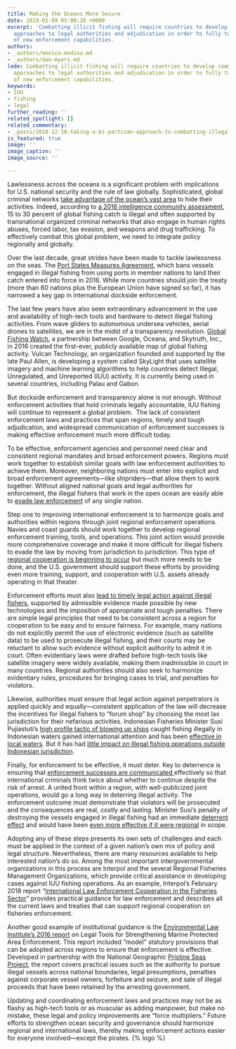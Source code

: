 ```yaml
---
title: Making the Oceans More Secure
date: 2019-01-09 05:00:28 +0000
excerpt: 'Combatting illicit fishing will require countries to develop common regional
  approaches to legal authorities and adjudication in order to fully take advantage
  of new enforcement capabilities.    '
authors:
- _authors/monica-medina.md
- _authors/dan-myers.md
lede: Combatting illicit fishing will require countries to develop common regional
  approaches to legal authorities and adjudication in order to fully take advantage
  of new enforcement capabilities.
keywords:
- IUU
- fishing
- legal
further_reading: ''
related_spotlight: []
related_commentary:
- _posts/2018-12-10-taking-a-bi-partisan-approach-to-combatting-illegal-fishing.md
is_featured: true
image: ''
image_caption: ''
image_source: ''

---
```

Lawlessness across the oceans is a significant problem with implications for U.S. national security and the rule of law globally. Sophisticated, global criminal networks [take advantage of the ocean’s vast area](https://csis-prod.s3.amazonaws.com/s3fs-public/publication/171102_Poling_IUUFishing_Web.pdf?fxf_ZS98YbFth8SnVM242pH0VutBYw2v) to hide their activities. Indeed, according to [a 2016 intelligence community assessment,](https://fas.org/irp/nic/fishing.pdf) 15 to 30 percent of global fishing catch is illegal and often supported by transnational organized criminal networks that also engage in human rights abuses, forced labor, tax evasion, and weapons and drug trafficking. To effectively combat this global problem, we need to integrate policy regionally and globally.

Over the last decade, great strides have been made to tackle lawlessness on the seas. The [Port States Measures Agreement](http://www.fao.org/port-state-measures/en/), which bans vessels engaged in illegal fishing from using ports in member nations to land their catch entered into force in 2016. While more countries should join the treaty (more than 60 nations plus the European Union have signed so far), it has narrowed a key gap in international dockside enforcement.

The last few years have also seen extraordinary advancement in the use and availability of high-tech tools and hardware to detect illegal fishing activities. From wave gliders to autonomous undersea vehicles, aerial drones to satellites, we are in the midst of a transparency revolution. [Global Fishing Watch](https://globalfishingwatch.org/), a partnership between Google, Oceana, and Skytruth, Inc., in 2016 created the first-ever, publicly available map of global fishing activity. Vulcan Technology, an organization founded and supported by the late Paul Allen, is developing a system called SkyLight that uses satellite imagery and machine learning algorithms to help countries detect Illegal, Unregulated, and Unreported (IUU) activity. It is currently being used in several countries, including Palau and Gabon.

But dockside enforcement and transparency alone is not enough. Without enforcement activities that hold criminals legally accountable, IUU fishing will continue to represent a global problem.  The lack of consistent enforcement laws and practices that span regions, timely and tough adjudication, and widespread communication of enforcement successes is making effective enforcement much more difficult today.

To be effective, enforcement agencies and personnel need clear and consistent regional mandates and broad enforcement powers. Regions must work together to establish similar goals with law enforcement authorities to achieve them. Moreover, neighboring nations must enter into explicit and broad enforcement agreements—like shipriders—that allow them to work together. Without aligned national goals and legal authorities for enforcement, the illegal fishers that work in the open ocean are easily able to [evade law enforcement](https://docs.google.com/viewerng/viewer?url=https://nereusprogram.org/wp-content/uploads/2018/06/BBNJ-Policy-brief-global-fishing-watch.pdf) of any single nation.

Step one to improving international enforcement is to harmonize goals and authorities within regions through joint regional enforcement operations. Navies and coast guards should work together to develop regional enforcement training, tools, and operations. This joint action would provide more comprehensive coverage and make it more difficult for illegal fishers to evade the law by moving from jurisdiction to jurisdiction. This type of [regional cooperation is beginning to occur](https://www.fisheries.noaa.gov/foreign/international-affairs/fisheries-international-cooperation-projects) but much more needs to be done, and the U.S. government should support these efforts by providing even more training, support, and cooperation with U.S. assets already operating in that theater.

Enforcement efforts must also [lead to timely legal action against illegal fishers](https://www.eli.org/sites/default/files/eli-pubs/legal-tools-strengthening-mpa-enforcement-eli-2016_2.pdf), supported by admissible evidence made possible by new technologies and the imposition of appropriate and tough penalties. There are simple legal principles that need to be consistent across a region for cooperation to be easy and to ensure fairness. For example, many nations do not explicitly permit the use of electronic evidence (such as satellite data) to be used to prosecute illegal fishing, and their courts may be reluctant to allow such evidence without explicit authority to admit it in court. Often evidentiary laws were drafted before high-tech tools like satellite imagery were widely available, making them inadmissible in court in many countries. Regional authorities should also seek to harmonize evidentiary rules, procedures for bringing cases to trial, and penalties for violators.

Likewise, authorities must ensure that legal action against perpetrators is applied quickly and equally—consistent application of the law will decrease the incentives for illegal fishers to “forum shop” by choosing the most lax jurisdiction for their nefarious activities. Indonesian Fisheries Minister Susi Pujiastuti’s [high profile tactic of blowing up ships](https://www.bbc.com/news/world-asia-41438279) caught fishing illegally in Indonesian waters gained international attention and has been [effective in local waters](http://www.thejakartapost.com/news/2018/10/22/minister-susi-says-ship-sinking-policy-success.html). But it has had [little impact on illegal fishing operations outside Indonesian jurisdiction](https://www.scmp.com/week-asia/geopolitics/article/2169153/china-calls-it-fishing-indonesia-calls-it-crime-pudjiastuti).

Finally, for enforcement to be effective, it must deter. Key to deterrence is ensuring that [enforcement successes are communicated ](https://www.eli.org/sites/default/files/eli-pubs/legal-tools-strengthening-mpa-enforcement-eli-2016_2.pdf)effectively so that international criminals think twice about whether to continue despite the risk of arrest. A united front within a region, with well-publicized joint operations, would go a long way in deterring illegal activity. The enforcement outcome must demonstrate that violators will be prosecuted and the consequences are real, costly and lasting. Minister Susi’s penalty of destroying the vessels engaged in illegal fishing had an immediate [deterrent effect](https://en.tempo.co/read/news/2018/10/19/056922695/Susi-Pudjiastuti-100-Poaching-Boats-Drowned-per-Year) and would have been [even more effective if it were regional](https://en.tempo.co/read/news/2018/10/19/056922695/Susi-Pudjiastuti-100-Poaching-Boats-Drowned-per-Year) in scope.

Adopting any of these steps presents its own sets of challenges and each must be applied in the context of a given nation’s own mix of policy and legal structure. Nevertheless, there are many resources available to help interested nation’s do so. Among the most important intergovernmental organizations in this process are Interpol and the several Regional Fisheries Management Organizations, which provide critical assistance in developing cases against IUU fishing operations. As an example, Interpol’s February 2018 report “[International Law Enforcement Cooperation in the Fisheries Sector](https://cites.org/sites/default/files/eng/prog/implementation/enf/International%20Law%20Enforcement%20Cooperation%20in%20the%20Fisheries%20Sector.pdf)” provides practical guidance for law enforcement and describes all the current laws and treaties that can support regional cooperation on fisheries enforcement.

Another good example of institutional guidance is the [Environmental Law Institute’s 2016 report](https://www.eli.org/sites/default/files/eli-pubs/legal-tools-strengthening-mpa-enforcement-eli-2016_2.pdf) on Legal Tools for Strengthening Marine Protected Area Enforcement. This report included “model” statutory provisions that can be adopted across regions to ensure that enforcement is effective. Developed in partnership with the National Geographic [Pristine Seas Project](https://www.nationalgeographic.org/projects/pristine-seas), the report covers practical issues such as the authority to pursue illegal vessels across national boundaries, legal presumptions, penalties against corporate vessel owners, forfeiture and seizure, and sale of illegal proceeds that have been retained by the arresting government.

Updating and coordinating enforcement laws and practices may not be as flashy as high-tech tools or as muscular as adding manpower, but make no mistake, these legal and policy improvements are “force multipliers.” Future efforts to strengthen ocean security and governance should harmonize regional and international laws, thereby making enforcement actions easier for everyone involved—except the pirates. {% logo %}